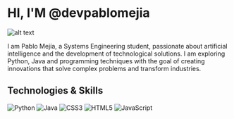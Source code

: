 

# HI, I'M @devpablomejia 

![alt text](https://media3.giphy.com/media/v1.Y2lkPTc5MGI3NjExMDduaml2ZDZoODZ5ZTQzMnF5dDduaTlha3N2ZXkweDMya3ZpazlkMCZlcD12MV9pbnRlcm5hbF9naWZfYnlfaWQmY3Q9cw/8cU2SILzpdb7fHGn1O/giphy.gif)

I am Pablo Mejía, a Systems Engineering student, passionate about artificial intelligence and the development of technological solutions. I am exploring Python, Java and programming techniques with the goal of creating innovations that solve complex problems and transform industries.



## Technologies & Skills

![Python](https://img.shields.io/badge/Python-7B68EE?style=for-the-badge&logo=python&logoColor=E6E6FA)
![Java](https://img.shields.io/badge/Java-E6E6FA?style=for-the-badge&logo=openjdk&logoColor=7B68EE)
![CSS3](https://img.shields.io/badge/CSS3-7B68EE?style=for-the-badge&logo=css3&logoColor=E6E6FA)
![HTML5](https://img.shields.io/badge/HTML5-E6E6FA?style=for-the-badge&logo=html5&logoColor=7B68EE)
![JavaScript](https://img.shields.io/badge/JavaScript-7B68EE?style=for-the-badge&logo=javascript&logoColor=E6E6FA)

<!---
<div align = "center">
<img src="https://i.giphy.com/cCOVfFwDI3awdse5A3.webp" width="100">
</div>
--->

<!---
devpablomejia/devpablomejia is a ✨ special ✨ repository because its `README.md` (this file) appears on your GitHub profile.
You can click the Preview link to take a look at your changes.
--->
